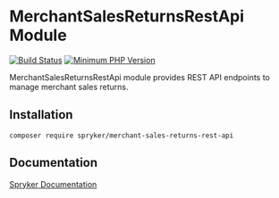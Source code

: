 # MerchantSalesReturnsRestApi Module
[![Build Status](https://travis-ci.org/spryker/merchant-sales-returns-rest-api.svg)](https://travis-ci.org/spryker/merchant-sales-returns-rest-api)
[![Minimum PHP Version](https://img.shields.io/badge/php-%3E%3D%207.3-8892BF.svg)](https://php.net/)

MerchantSalesReturnsRestApi module provides REST API endpoints to manage merchant sales returns.

## Installation

```
composer require spryker/merchant-sales-returns-rest-api
```

## Documentation

[Spryker Documentation](https://academy.spryker.com/developing_with_spryker/module_guide/modules.html)
